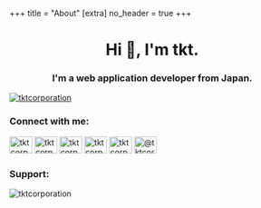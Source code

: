 +++
title = "About"
[extra]
no_header = true
+++

<h1 align="center">Hi 👋, I'm tkt.</h1>
<h3 align="center">I'm a web application developer from Japan.</h3>

<p align="left"> <a href="https://twitter.com/tktcorporation" target="blank"><img src="https://img.shields.io/twitter/follow/tktcorporation?logo=twitter&style=for-the-badge" alt="tktcorporation" /></a> </p>

<h3 align="left">Connect with me:</h3>

<p>
<a href="https://dev.to/tktcorporation" target="blank"><img src="https://cdn.jsdelivr.net/npm/simple-icons@3.0.1/icons/dev-dot-to.svg" alt="tktcorporation" height="30" width="40" class="icon" /></a> <a href="https://twitter.com/tktcorporation" target="blank"><img src="https://cdn.jsdelivr.net/npm/simple-icons@3.0.1/icons/twitter.svg" alt="tktcorporation" height="30" width="40" class="icon" /></a> <a href="https://linkedin.com/in/tktcorporation" target="blank"><img src="https://cdn.jsdelivr.net/npm/simple-icons@3.0.1/icons/linkedin.svg" alt="tktcorporation" height="30" width="40" class="icon" /></a> <a href="https://stackoverflow.com/users/12852199" target="blank"><img src="https://cdn.jsdelivr.net/npm/simple-icons@3.0.1/icons/stackoverflow.svg" alt="tktcorporation" height="30" width="40" class="icon" /></a> <a href="https://instagram.com/tktcorporation" target="blank"><img src="https://cdn.jsdelivr.net/npm/simple-icons@3.0.1/icons/instagram.svg" alt="tktcorporation" height="30" width="40" class="icon" /></a> <a href="https://medium.com/@tktcorporation" target="blank"><img src="https://cdn.jsdelivr.net/npm/simple-icons@3.0.1/icons/medium.svg" alt="@tktcorporation" height="30" width="40" class="icon" /></a>
</p>

<h3 align="left">Support:</h3>
<p><a href="https://www.buymeacoffee.com/tktcorporation"> <img align="left" src="https://cdn.buymeacoffee.com/buttons/v2/default-yellow.png" alt="tktcorporation" /></a></p>

